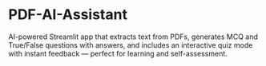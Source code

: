 # PDF-AI-Assistant
AI-powered Streamlit app that extracts text from PDFs, generates MCQ and True/False questions with answers, and includes an interactive quiz mode with instant feedback — perfect for learning and self-assessment.
